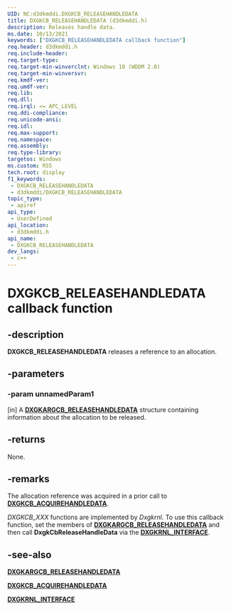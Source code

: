 ```yaml
---
UID: NC:d3dkmddi.DXGKCB_RELEASEHANDLEDATA
title: DXGKCB_RELEASEHANDLEDATA (d3dkmddi.h)
description: Releases handle data.
ms.date: 10/13/2021
keywords: ["DXGKCB_RELEASEHANDLEDATA callback function"]
req.header: d3dkmddi.h
req.include-header: 
req.target-type: 
req.target-min-winverclnt: Windows 10 (WDDM 2.0)
req.target-min-winversvr: 
req.kmdf-ver: 
req.umdf-ver: 
req.lib: 
req.dll: 
req.irql: <= APC_LEVEL
req.ddi-compliance: 
req.unicode-ansi: 
req.idl: 
req.max-support: 
req.namespace: 
req.assembly: 
req.type-library: 
targetos: Windows
ms.custom: RS5
tech.root: display
f1_keywords:
 - DXGKCB_RELEASEHANDLEDATA
 - d3dkmddi/DXGKCB_RELEASEHANDLEDATA
topic_type:
 - apiref
api_type:
 - UserDefined
api_location:
 - d3dkmddi.h
api_name:
 - DXGKCB_RELEASEHANDLEDATA
dev_langs:
 - c++
---
```


# DXGKCB_RELEASEHANDLEDATA callback function

## -description

**DXGKCB_RELEASEHANDLEDATA** releases a reference to an allocation.

## -parameters

### -param unnamedParam1

[in] A [**DXGKARGCB_RELEASEHANDLEDATA**](ns-d3dkmddi-dxgkargcb_releasehandledata.md) structure containing information about the allocation to be released.

## -returns

None.

## -remarks

The allocation reference was acquired in a prior call to [**DXGKCB_ACQUIREHANDLEDATA**](nc-d3dkmddi-dxgkcb_acquirehandledata.md).

*DXGKCB_XXX* functions are implemented by *Dxgkrnl*. To use this callback function, set the members of [**DXGKARGCB_RELEASEHANDLEDATA**](ns-d3dkmddi-dxgkargcb_releasehandledata.md) and then call **DxgkCbReleaseHandleData** via the [**DXGKRNL_INTERFACE**](../dispmprt/ns-dispmprt-_dxgkrnl_interface.md).

## -see-also

[**DXGKARGCB_RELEASEHANDLEDATA**](ns-d3dkmddi-dxgkargcb_releasehandledata.md)

[**DXGKCB_ACQUIREHANDLEDATA**](nc-d3dkmddi-dxgkcb_acquirehandledata.md)

[**DXGKRNL_INTERFACE**](../dispmprt/ns-dispmprt-_dxgkrnl_interface.md)
